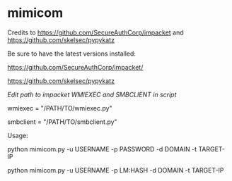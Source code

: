 # mimicom
Credits to https://github.com/SecureAuthCorp/impacket and https://github.com/skelsec/pypykatz

Be sure to have the latest versions installed:

https://github.com/SecureAuthCorp/impacket/

https://github.com/skelsec/pypykatz

*Edit path to impacket WMIEXEC and SMBCLIENT in script*

wmiexec = "/PATH/TO/wmiexec.py"

smbclient = "/PATH/TO/smbclient.py"

Usage:

python mimicom.py -u USERNAME -p PASSWORD -d DOMAIN -t TARGET-IP


python mimicom.py -u USERNAME -p LM:HASH -d DOMAIN -t TARGET-IP
